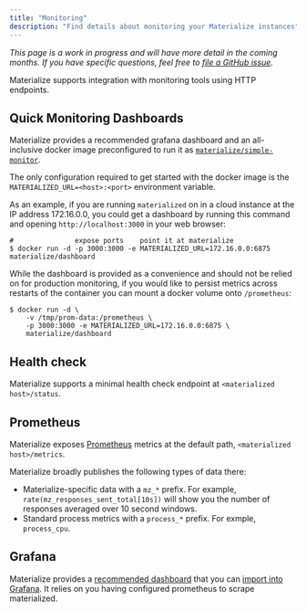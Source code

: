 ```yaml
---
title: "Monitoring"
description: "Find details about monitoring your Materialize instances"
---
```


_This page is a work in progress and will have more detail in the coming months.
If you have specific questions, feel free to [file a GitHub
issue](https://github.com/MaterializeInc/materialize/issues/new?labels=C-feature&template=feature.md)._

Materialize supports integration with monitoring tools using HTTP endpoints.

## Quick Monitoring Dashboards

Materialize provides a recommended grafana dashboard and an all-inclusive docker image
preconfigured to run it as [`materialize/simple-monitor`](simplemon-hub).

The only configuration required to get started with the docker image is the
`MATERIALIZED_URL=<host>:<port>` environment variable.

As an example, if you are running `materialized` on in a cloud instance at the IP address
172.16.0.0, you could get a dashboard by running this command and opening `http://localhost:3000` in your web browser:

```console
#               expose ports    point it at materialize
$ docker run -d -p 3000:3000 -e MATERIALIZED_URL=172.16.0.0:6875 materialize/dashboard
```

While the dashboard is provided as a convenience and should not be relied on for
production monitoring, if you would like to persist metrics across restarts of the
container you can mount a docker volume onto `/prometheus`:

```console
$ docker run -d \
    -v /tmp/prom-data:/prometheus \
    -p 3000:3000 -e MATERIALIZED_URL=172.16.0.0:6875 \
    materialize/dashboard
```

## Health check

Materialize supports a minimal health check endpoint at `<materialized
host>/status`.

## Prometheus

Materialize exposes [Prometheus](https://prometheus.io/) metrics at the default
path, `<materialized host>/metrics`.

Materialize broadly publishes the following types of data there:

- Materialize-specific data with a `mz_*` prefix. For example,
  `rate(mz_responses_sent_total[10s])` will show you the number of responses
  averaged over 10 second windows.
- Standard process metrics with a `process_*` prefix. For exmple, `process_cpu`.

## Grafana

Materialize provides a [recommended dashboard][dashboard-json] that you can [import into
Grafana][graf-import]. It relies on you having configured prometheus to scrape
materialized.

[simplemon-hub]: https://hub.docker.com/repository/docker/materialize/dashboard
[dashboard-json]: https://github.com/MaterializeInc/materialize/tree/master/misc/monitoring/simple-monitor/user/conf/grafana/dashboards/overview.json
[graf-import]: https://grafana.com/docs/grafana/latest/reference/export_import/#importing-a-dashboard
